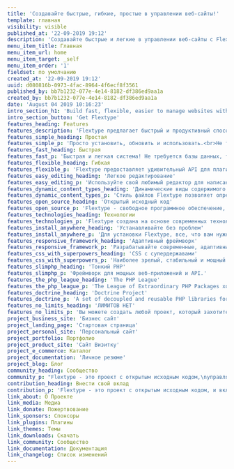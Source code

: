 ```yaml
---
title: 'Создавайте быстрые, гибкие, простые в управлении веб-сайты!'
template: главная
visibility: visible
published_at: '22-09-2019 19:12'
description: 'Создавайте быстрые и легкие в управлении веб-сайты c Flextype.'
menu_item_title: Главная
menu_item_url: home
menu_item_target: _self
menu_item_order: '1'
fieldset: по умолчанию
created_at: '22-09-2019 19:12'
uuid: d080816b-0973-4fac-8964-4f6ecf8f3561
published_by: bb7b1232-077e-4e14-8182-df386ed9aa1a
created_by: bb7b1232-077e-4e14-8182-df386ed9aa1a
date: 'August 04 2019 10:16:23'
intro_section_h1: 'Build fast, flexible, easier to manage websites with Flextype.'
intro_section_button: 'Get Flextype'
features_heading: Features
features_description: 'Flextype предлагает быстрый и продуктивный способ<br> создания и управлениями веб-сайтами.'
features_simple_heading: Простая
features_simple_p: 'Просто установить, обновить и использовать.<br>Не требуется установки, просто скопируйте файлы на ваш сервер!'
features_fast_heading: Быстрая
features_fast_p: 'Быстрая и легкая система! Не требуется базы данных, только плоские файлы!'
features_flexible_heading: Гибкая
features_flexible_p: 'Flextype предоставляет удивительный API для плагинов, тем и разработчиков ядра!'
features_easy_editing_heading: 'Легкое редактирование'
features_easy_editing_p: 'Используйте свой любимый редактор для написания своего контента или красивую панель администратора'
features_dynamic_content_types_heading: 'Динамические виды содержимого'
features_dynamic_content_types_p: 'Стиль файлов Flextype позволяет определить настраиваемые поля для любых ваших записей.'
features_open_source_heading: 'Открытый исходный код'
features_open_source_p: 'Flextype - свободное программное обеспечение, выпущенное под лицензией MIT!'
features_technologies_heading: Технологии
features_technologies_p: 'Flextype создана на основе современных технологий.'
features_install_anywhere_heading: 'Устанавливайте без проблем'
features_install_anywhere_p: 'Для установки Flextype, все, что вам нужно, это сервер, работающий с PHP 7'
features_responsive_framework_heading: 'Адаптивный фреймворк'
features_responsive_framework_p: 'Разрабатывайте современные, адаптивные проекты с Twitter Bootstrap.'
features_css_with_superpowers_heading: 'CSS с супердержавами'
features_css_with_superpowers_p: 'Наиболее зрелый, стабильный и мощный язык расширения CSS'
features_slimphp_heading: 'Тонкий PHP'
features_slimphp_p: 'Фреймворк для мощных веб-приложений и API.'
features_the_php_league_heading: 'The PHP League'
features_the_php_league_p: 'The League of Extraordinary PHP Packages хорошо протестирована и использует современные стандарты кодирования.'
features_doctrine_heading: 'Doctrine Project'
features_doctrine_p: 'A set of decoupled and reusable PHP libraries for powerful web applications.'
features_no_limits_heading: 'ЛИМИТОВ НЕТ'
features_no_limits_p: 'Вы можете создать любой проект, который захотите.'
project_business_site: 'Бизнес сайт'
project_landing_page: 'Стартовая страница'
project_personal_site: 'Персональный сайт'
project_portfolio: Портфолио
project_product_site: 'Сайт Визитку'
project_e_commerce: Каталог
project_documentation: 'Личное резюме'
project_blog: Блог
community_heading: Сообщество
community_p: "Flextype - это проект с открытым исходным кодом,\nуправляемый сообществом и поддерживаемый сообществом!"
contribution_heading: Внести свой вклад
contribution_p: 'Flextype - это проект с открытым исходным кодом, и вклад сообщества важен для его роста и успеха. Внести свой вклад в Flextype легко, и вы можете выделить столько времени, сколько захотите.'
link_about: О Проекте
link_media: Медиа
link_donate: Пожертвование
link_sponsors: Спонсоры
link_plugins: Плагины
link_themes: Темы
link_downloads: Скачать
link_community: Сообщество
link_documentation: Документация
link_changelog: Список изменений
---
```


